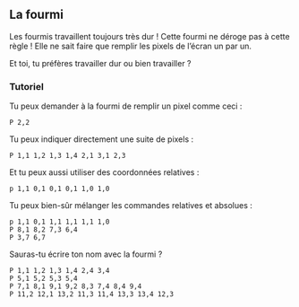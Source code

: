 ## La fourmi

Les fourmis travaillent toujours très dur ! Cette fourmi ne déroge pas à cette règle !
Elle ne sait faire que remplir les pixels de l’écran un par un.

Et toi, tu préfères travailler dur ou bien travailler ?

### Tutoriel

Tu peux demander à la fourmi de remplir un pixel comme ceci :

```
P 2,2
```

Tu peux indiquer directement une suite de pixels :

```
P 1,1 1,2 1,3 1,4 2,1 3,1 2,3
```

Et tu peux aussi utiliser des coordonnées relatives :

```
p 1,1 0,1 0,1 0,1 1,0 1,0
```

Tu peux bien-sûr mélanger les commandes relatives et absolues :
```
p 1,1 0,1 1,1 1,1 1,1 1,0
P 8,1 8,2 7,3 6,4
P 3,7 6,7
```

Sauras-tu écrire ton nom avec la fourmi ?

```
P 1,1 1,2 1,3 1,4 2,4 3,4
P 5,1 5,2 5,3 5,4
P 7,1 8,1 9,1 9,2 8,3 7,4 8,4 9,4
P 11,2 12,1 13,2 11,3 11,4 13,3 13,4 12,3
```
